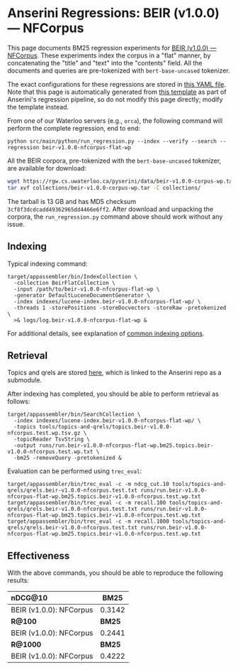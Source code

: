 # Anserini Regressions: BEIR (v1.0.0) &mdash; NFCorpus

This page documents BM25 regression experiments for [BEIR (v1.0.0) &mdash; NFCorpus](http://beir.ai/).
These experiments index the corpus in a "flat" manner, by concatenating the "title" and "text" into the "contents" field.
All the documents and queries are pre-tokenized with `bert-base-uncased` tokenizer.

The exact configurations for these regressions are stored in [this YAML file](../../src/main/resources/regression/beir-v1.0.0-nfcorpus-flat-wp.yaml).
Note that this page is automatically generated from [this template](../../src/main/resources/docgen/templates/beir-v1.0.0-nfcorpus-flat-wp.template) as part of Anserini's regression pipeline, so do not modify this page directly; modify the template instead.

From one of our Waterloo servers (e.g., `orca`), the following command will perform the complete regression, end to end:

```
python src/main/python/run_regression.py --index --verify --search --regression beir-v1.0.0-nfcorpus-flat-wp
```

All the BEIR corpora, pre-tokenized with the `bert-base-uncased` tokenizer, are available for download:

```bash
wget https://rgw.cs.uwaterloo.ca/pyserini/data/beir-v1.0.0-corpus-wp.tar -P collections/
tar xvf collections/beir-v1.0.0-corpus-wp.tar -C collections/
```

The tarball is 13 GB and has MD5 checksum `3cf8f3dcdcadd49362965dd4466e6ff2`.
After download and unpacking the corpora, the `run_regression.py` command above should work without any issue.

## Indexing

Typical indexing command:

```
target/appassembler/bin/IndexCollection \
  -collection BeirFlatCollection \
  -input /path/to/beir-v1.0.0-nfcorpus-flat-wp \
  -generator DefaultLuceneDocumentGenerator \
  -index indexes/lucene-index.beir-v1.0.0-nfcorpus-flat-wp/ \
  -threads 1 -storePositions -storeDocvectors -storeRaw -pretokenized \
  >& logs/log.beir-v1.0.0-nfcorpus-flat-wp &
```

For additional details, see explanation of [common indexing options](../../docs/common-indexing-options.md).

## Retrieval

Topics and qrels are stored [here](https://github.com/castorini/anserini-tools/tree/master/topics-and-qrels), which is linked to the Anserini repo as a submodule.

After indexing has completed, you should be able to perform retrieval as follows:

```
target/appassembler/bin/SearchCollection \
  -index indexes/lucene-index.beir-v1.0.0-nfcorpus-flat-wp/ \
  -topics tools/topics-and-qrels/topics.beir-v1.0.0-nfcorpus.test.wp.tsv.gz \
  -topicReader TsvString \
  -output runs/run.beir-v1.0.0-nfcorpus-flat-wp.bm25.topics.beir-v1.0.0-nfcorpus.test.wp.txt \
  -bm25 -removeQuery -pretokenized &
```

Evaluation can be performed using `trec_eval`:

```
target/appassembler/bin/trec_eval -c -m ndcg_cut.10 tools/topics-and-qrels/qrels.beir-v1.0.0-nfcorpus.test.txt runs/run.beir-v1.0.0-nfcorpus-flat-wp.bm25.topics.beir-v1.0.0-nfcorpus.test.wp.txt
target/appassembler/bin/trec_eval -c -m recall.100 tools/topics-and-qrels/qrels.beir-v1.0.0-nfcorpus.test.txt runs/run.beir-v1.0.0-nfcorpus-flat-wp.bm25.topics.beir-v1.0.0-nfcorpus.test.wp.txt
target/appassembler/bin/trec_eval -c -m recall.1000 tools/topics-and-qrels/qrels.beir-v1.0.0-nfcorpus.test.txt runs/run.beir-v1.0.0-nfcorpus-flat-wp.bm25.topics.beir-v1.0.0-nfcorpus.test.wp.txt
```

## Effectiveness

With the above commands, you should be able to reproduce the following results:

| **nDCG@10**                                                                                                  | **BM25**  |
|:-------------------------------------------------------------------------------------------------------------|-----------|
| BEIR (v1.0.0): NFCorpus                                                                                      | 0.3142    |
| **R@100**                                                                                                    | **BM25**  |
| BEIR (v1.0.0): NFCorpus                                                                                      | 0.2441    |
| **R@1000**                                                                                                   | **BM25**  |
| BEIR (v1.0.0): NFCorpus                                                                                      | 0.4222    |
